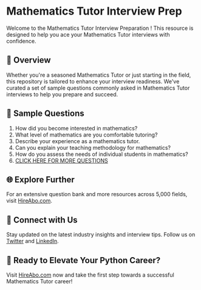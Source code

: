 # Mathematics Tutor Interview Prep

Welcome to the Mathematics Tutor Interview Preparation ! This resource is designed to help you ace your Mathematics Tutor interviews with confidence.

## 🚀 Overview

Whether you're a seasoned Mathematics Tutor or just starting in the field, this repository is tailored to enhance your interview readiness. We've curated a set of sample questions commonly asked in Mathematics Tutor interviews to help you prepare and succeed.

## 📝 Sample Questions

1. How did you become interested in mathematics?
2. What level of mathematics are you comfortable tutoring?
3. Describe your experience as a mathematics tutor.
4. Can you explain your teaching methodology for mathematics?
5. How do you assess the needs of individual students in mathematics?
6. [CLICK HERE FOR MORE QUESTIONS](https://hireabo.com/job/19_0_25/Mathematics%20Tutor)

## 🌐 Explore Further

For an extensive question bank and more resources across 5,000 fields, visit [HireAbo.com](https://www.hireabo.com).

## 📱 Connect with Us

Stay updated on the latest industry insights and interview tips. Follow us on [Twitter](https://twitter.com/hireabo) and [LinkedIn](https://www.linkedin.com/in/hire-abo-3609972a8/).

## 🚀 Ready to Elevate Your Python Career?

Visit [HireAbo.com](https://www.hireabo.com) now and take the first step towards a successful Mathematics Tutor career!